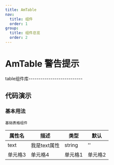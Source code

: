 ```yaml
---
title: AmTable
nav:
  title: 组件
  order: 1
group:
  title: 组件总览
  order: 2
---
```


# AmTable 警告提示

table组件库---------------------------




## 代码演示

### 基本用法

<code src="../../demo/Amtable/index.tsx" description="基于antd封装table 基础表格组件">基础表格组件</code>

| 属性名   | 描述   |   类型   | 默认   |
| ------- | ------- | ------- | ------- |
| text    | 我是text属性 | string | '' |
| 单元格3 | 单元格4 | 单元格1 | 单元格2 |

<!-- <API id="AmTable"></API> -->
